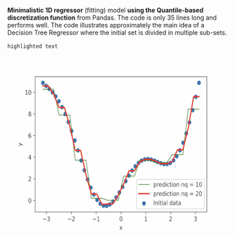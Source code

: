 


**Minimalistic 1D regressor** (fitting) model **using the Quantile-based discretization function** from Pandas. The code is only 35 lines long and performs well.
The code illustrates approximately the main idea of a Decision Tree Regressor where the initial set is divided in multiple sub-sets. 

```
highlighted text

```

<img src="figure.png" width="600" height="400">
